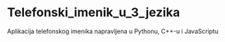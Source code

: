 # Telefonski_imenik_u_3_jezika
Aplikacija telefonskog imenika napravljena u Pythonu, C++-u i JavaScriptu
